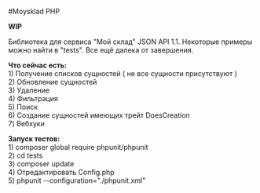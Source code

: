 #Moysklad PHP

**WIP**

Библиотека для сервиса "Мой склад" JSON API 1.1. Некоторые примеры можно найти в "tests". Все ещё далека от завершения.

**Что сейчас есть:**<br />
    1) Получение списков сущностей ( не все сущности присутствуют )<br />
    2) Обновление сущностей<br />
    3) Удаление<br />
    4) Фильтрация<br />
    5) Поиск<br />
    6) Создание сущностей имеющих трейт DoesCreation<br />
    7) Вебхуки<br />


**Запуск тестов:**<br />
    1) composer global require phpunit/phpunit<br />
    2) cd tests<br />
    3) composer update<br />
    4) Отредактировать Config.php <br />
    5) phpunit --configuration="./phpunit.xml"